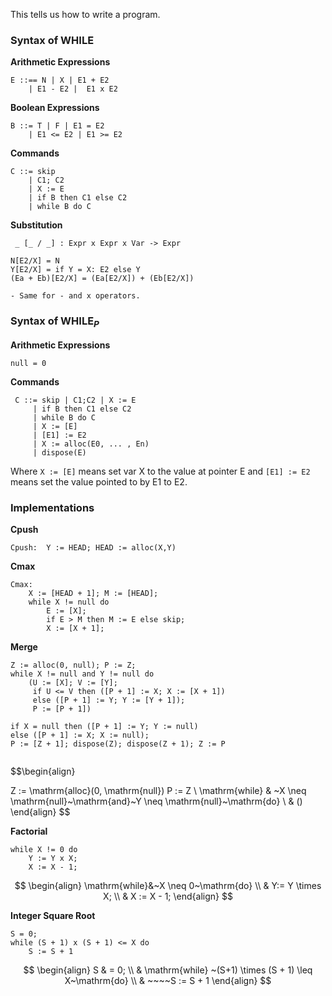 This tells us how to write a program.

### Syntax of $\mathrm{WHILE}$

**Arithmetic Expressions**
```
E ::== N | X | E1 + E2
	| E1 - E2 |  E1 x E2
```

**Boolean Expressions**
```
B ::= T | F | E1 = E2
	| E1 <= E2 | E1 >= E2
```

**Commands**

```
C ::= skip
	| C1; C2
	| X := E
	| if B then C1 else C2
	| while B do C
```

**Substitution**
```
 _ [_ / _] : Expr x Expr x Var -> Expr

N[E2/X] = N
Y[E2/X] = if Y = X: E2 else Y
(Ea + Eb)[E2/X] = (Ea[E2/X]) + (Eb[E2/X]) 

- Same for - and x operators.
```



### Syntax of $\mathrm{WHILE}_P$

**Arithmetic Expressions**
```
null = 0
```



**Commands**
```
 C ::= skip | C1;C2 | X := E
	 | if B then C1 else C2
	 | while B do C
	 | X := [E] 
	 | [E1] := E2
	 | X := alloc(E0, ... , En)
	 | dispose(E)
```


Where `X := [E]` means set var X to the value at pointer E and `[E1] := E2` means set the value pointed to by E1 to E2.


### Implementations

**Cpush**
```
Cpush:  Y := HEAD; HEAD := alloc(X,Y)
```

**Cmax**
```
Cmax: 
	X := [HEAD + 1]; M := [HEAD];
	while X != null do
		E := [X];
		if E > M then M := E else skip;
		X := [X + 1];
```


**Merge**
``` Merging lists X and Y. Assuming they're both sorted.
Z := alloc(0, null); P := Z;
while X != null and Y != null do
	(U := [X]; V := [Y];
	 if U <= V then ([P + 1] := X; X := [X + 1])
	 else ([P + 1] := Y; Y := [Y + 1]);
	 P := [P + 1])

if X = null then ([P + 1] := Y; Y := null)
else ([P + 1] := X; X := null);
P := [Z + 1]; dispose(Z); dispose(Z + 1); Z := P


```

$$\begin{align}

Z := \mathrm{alloc}(0, \mathrm{null}) P := Z  \\
\mathrm{while} & ~X \neq \mathrm{null}~\mathrm{and}~Y \neq \mathrm{null}~\mathrm{do} \\
& ()
\end{align}
$$




**Factorial**
```
while X != 0 do
	Y := Y x X;
	X := X - 1;
```

$$
\begin{align}
\mathrm{while}&~X \neq 0~\mathrm{do} \\
& Y:= Y \times X; \\
& X := X - 1;
\end{align}
$$


**Integer Square Root**
```
S = 0;
while (S + 1) x (S + 1) <= X do
	S := S + 1
```

$$
\begin{align}
S & = 0; \\
& \mathrm{while} ~(S+1) \times (S + 1) \leq X~\mathrm{do} \\
& ~~~~S := S + 1
\end{align}
$$